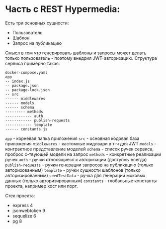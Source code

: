 # Часть с REST Hypermedia:
Eсть три основных сущности:
- Пользователь
- Шаблон
- Запрос на публикацию

Смысл в том что генерировать шаблоны и запросы может делать только пользователь - поэтому внедрил JWT-авторизацию.
Структура сервиса примерно такая:

```
docker-compose.yaml
app
-- index.js
-- package.json
-- package-lock.json
-- src
------ middlewares
------ models
------ schema
--------- methods
------------ auth
------------ publish-requests
------------ template
------ constants.js
```
`app` - корневая папка приложения
`src` - основная кодовая база приложения
`middlewares` - кастомные мидлвари в т-ч для JWT
`models` - контрактное представление моделей
`schema` - список ручек сервиса, проброс с-твующей модели на запрос
`methods` - конкретные реализации ручек
`auth` - ручки относящиеся к авторизации (доступны всегда)
`publish-requests` - ручки генерации запросов на публикацию (только авторизованным)
`template` - ручки сущности шаблонов (только авторизированным)
`seedTestData` - ручка для генерации моковых данных (только авторизированным)
`constants` - глобальные константы проекта, например хост или порт.

Стек проекта:
- express 4
- jsonwebtoken 9
- sequelize 6
- pg 8